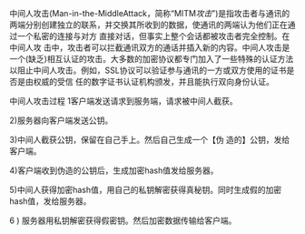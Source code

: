 中间人攻击(Man-in-the-MiddleAttack，简称“MITM*攻击*”)是指攻击者与通讯的两端分别创建独立的联系，并交换其所收到的数据，使通讯的两端认为他们正在通过一个私密的连接与对方 直接对话，但事实上整个会话都被攻击者完全控制。在中间人攻 击中，攻击者可以拦截通讯双方的通话并插入新的内容。中间人攻击是一个(缺乏)相互认证的攻击。大多数的加密协议都专门加入了一些特殊的认证方法以阻止中间人攻击。例如，SSL协议可以验证参与通讯的一方或双方使用的证书是否是由权威的受信 任的数字证书认证机构颁发，并且能执行双向身份认证。

中间人攻击过程 1客户端发送请求到服务端，请求被中间人截获。

2)服务器向客户端发送公钥。

3)中间人截获公钥，保留在自己手上。然后自己生成一个【伪 造的】公钥，发给客户端。

4)客户端收到伪造的公钥后，生成加密hash值发给服务器。

5)中间人获得加密hash值，用自己的私钥解密获得真秘钥。同时生成假的加密hash值，发给服务器。

6 ) 服务器用私钥解密获得假密钥。然后加密数据传输给客户端。